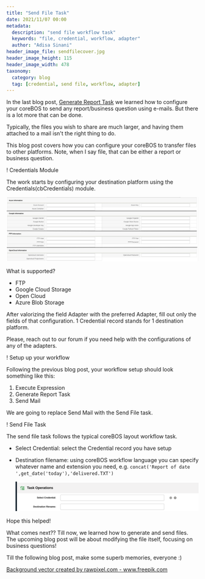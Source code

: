 ```yaml
---
title: "Send File Task"
date: 2021/11/07 00:00
metadata:
  description: "send file workflow task"
  keywords: "file, credential, workflow, adapter"
  author: "Adisa Sinani"
header_image_file: sendfilecover.jpg
header_image_height: 115
header_image_width: 478
taxonomy:
  category: blog
  tag: [credential, send file, workflow, adapter]
---
```


In the last blog post, [Generate Report Task](../generatereport) we learned how to configure your coreBOS to send any report/business question using e-mails. But there is a lot more that can be done.

Typically, the files you wish to share are much larger, and having them attached to a mail isn't the right thing to do.

This blog post covers how you can configure your coreBOS to transfer files to other platforms. Note, when I say file, that can be either a report or business question.

! Credentials Module

The work starts by configuring your destination platform using the Credentials(cbCredentials) module.

![credential module](credentialmodule.png)

What is supported?

- FTP
- Google Cloud Storage
- Open Cloud
- Azure Blob Storage

After valorizing the field Adapter with the preferred Adapter, fill out only the fields of that configuration.
1 Credential record stands for 1 destination platform.

Please, reach out to our forum if you need help with the configurations of any of the adapters.

! Setup up your workflow

Following the previous blog post, your workflow setup should look something like this:

1. Execute Expression
2. Generate Report Task
3. Send Mail

We are going to replace Send Mail with the Send File task.

! Send File Task

The send file task follows the typical coreBOS layout workflow task.

- Select Credential: select the Credential record you have setup
- Destination filename: using coreBOS workflow language you can specify whatever name and extension you need, e.g. `concat('Report of date ',get_date('today'),'delivered.TXT')`

  ![send file](sendfilewftask.png)

Hope this helped!

What comes next?? Till now, we learned how to generate and send files. The upcoming blog post will be about modifying the file itself, focusing on business questions!

Till the following blog post, make some superb memories, everyone :)

<a href='https://www.freepik.com/vectors/background'>Background vector created by rawpixel.com - www.freepik.com</a>

